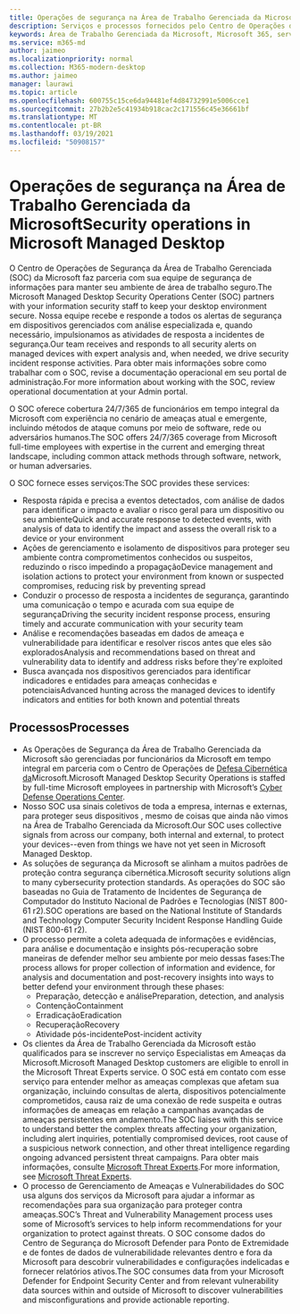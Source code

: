 ```yaml
---
title: Operações de segurança na Área de Trabalho Gerenciada da Microsoft
description: Serviços e processos fornecidos pelo Centro de Operações de Segurança
keywords: Área de Trabalho Gerenciada da Microsoft, Microsoft 365, serviço, documentação
ms.service: m365-md
author: jaimeo
ms.localizationpriority: normal
ms.collection: M365-modern-desktop
ms.author: jaimeo
manager: laurawi
ms.topic: article
ms.openlocfilehash: 600755c15ce6da94481ef4d84732991e5006cce1
ms.sourcegitcommit: 27b2b2e5c41934b918cac2c171556c45e36661bf
ms.translationtype: MT
ms.contentlocale: pt-BR
ms.lasthandoff: 03/19/2021
ms.locfileid: "50908157"
---
```

# <a name="security-operations-in-microsoft-managed-desktop"></a><span data-ttu-id="97703-104">Operações de segurança na Área de Trabalho Gerenciada da Microsoft</span><span class="sxs-lookup"><span data-stu-id="97703-104">Security operations in Microsoft Managed Desktop</span></span>

<span data-ttu-id="97703-105">O Centro de Operações de Segurança da Área de Trabalho Gerenciada (SOC) da Microsoft faz parceria com sua equipe de segurança de informações para manter seu ambiente de área de trabalho seguro.</span><span class="sxs-lookup"><span data-stu-id="97703-105">The Microsoft Managed Desktop Security Operations Center (SOC) partners with your information security staff to keep your desktop environment secure.</span></span> <span data-ttu-id="97703-106">Nossa equipe recebe e responde a todos os alertas de segurança em dispositivos gerenciados com análise especializada e, quando necessário, impulsionamos as atividades de resposta a incidentes de segurança.</span><span class="sxs-lookup"><span data-stu-id="97703-106">Our team receives and responds to all security alerts on managed devices with expert analysis and, when needed, we drive security incident response activities.</span></span> <span data-ttu-id="97703-107">Para obter mais informações sobre como trabalhar com o SOC, revise a documentação operacional em seu portal de administração.</span><span class="sxs-lookup"><span data-stu-id="97703-107">For more information about working with the SOC, review operational documentation at your Admin portal.</span></span>

<span data-ttu-id="97703-108">O SOC oferece cobertura 24/7/365 de funcionários em tempo integral da Microsoft com experiência no cenário de ameaças atual e emergente, incluindo métodos de ataque comuns por meio de software, rede ou adversários humanos.</span><span class="sxs-lookup"><span data-stu-id="97703-108">The SOC offers 24/7/365 coverage from Microsoft full-time employees with expertise in the current and emerging threat landscape, including common attack methods through software, network, or human adversaries.</span></span>

<span data-ttu-id="97703-109">O SOC fornece esses serviços:</span><span class="sxs-lookup"><span data-stu-id="97703-109">The SOC provides these services:</span></span>
- <span data-ttu-id="97703-110">Resposta rápida e precisa a eventos detectados, com análise de dados para identificar o impacto e avaliar o risco geral para um dispositivo ou seu ambiente</span><span class="sxs-lookup"><span data-stu-id="97703-110">Quick and accurate response to detected events, with analysis of data to identify the impact and assess the overall risk to a device or your environment</span></span>
- <span data-ttu-id="97703-111">Ações de gerenciamento e isolamento de dispositivos para proteger seu ambiente contra comprometimentos conhecidos ou suspeitos, reduzindo o risco impedindo a propagação</span><span class="sxs-lookup"><span data-stu-id="97703-111">Device management and isolation actions to protect your environment from known or suspected compromises, reducing risk by preventing spread</span></span>
- <span data-ttu-id="97703-112">Conduzir o processo de resposta a incidentes de segurança, garantindo uma comunicação o tempo e acurada com sua equipe de segurança</span><span class="sxs-lookup"><span data-stu-id="97703-112">Driving the security incident response process, ensuring timely and accurate communication with your security team</span></span>
- <span data-ttu-id="97703-113">Análise e recomendações baseadas em dados de ameaça e vulnerabilidade para identificar e resolver riscos antes que eles são explorados</span><span class="sxs-lookup"><span data-stu-id="97703-113">Analysis and recommendations based on threat and vulnerability data to identify and address risks before they're exploited</span></span>
- <span data-ttu-id="97703-114">Busca avançada nos dispositivos gerenciados para identificar indicadores e entidades para ameaças conhecidas e potenciais</span><span class="sxs-lookup"><span data-stu-id="97703-114">Advanced hunting across the managed devices to identify indicators and entities for both known and potential threats</span></span>

## <a name="processes"></a><span data-ttu-id="97703-115">Processos</span><span class="sxs-lookup"><span data-stu-id="97703-115">Processes</span></span>

- <span data-ttu-id="97703-116">As Operações de Segurança da Área de Trabalho Gerenciada da Microsoft são gerenciadas por funcionários da Microsoft em tempo integral em parceria com o Centro de Operações de [Defesa Cibernética da](https://www.microsoft.com/msrc/cdoc)Microsoft.</span><span class="sxs-lookup"><span data-stu-id="97703-116">Microsoft Managed Desktop Security Operations is staffed by full-time Microsoft employees in partnership with Microsoft’s [Cyber Defense Operations Center](https://www.microsoft.com/msrc/cdoc).</span></span> 
- <span data-ttu-id="97703-117">Nosso SOC usa sinais coletivos de toda a empresa, internas e externas, para proteger seus dispositivos , mesmo de coisas que ainda não vimos na Área de Trabalho Gerenciada da Microsoft.</span><span class="sxs-lookup"><span data-stu-id="97703-117">Our SOC uses collective signals from across our company, both internal and external, to protect your devices--even from things we have not yet seen in Microsoft Managed Desktop.</span></span>
- <span data-ttu-id="97703-118">As soluções de segurança da Microsoft se alinham a muitos padrões de proteção contra segurança cibernética.</span><span class="sxs-lookup"><span data-stu-id="97703-118">Microsoft security solutions align to many cybersecurity protection standards.</span></span> <span data-ttu-id="97703-119">As operações do SOC são baseadas no Guia de Tratamento de Incidentes de Segurança de Computador do Instituto Nacional de Padrões e Tecnologias (NIST 800-61 r2).</span><span class="sxs-lookup"><span data-stu-id="97703-119">SOC operations are based on the National Institute of Standards and Technology Computer Security Incident Response Handling Guide (NIST 800-61 r2).</span></span>
- <span data-ttu-id="97703-120">O processo permite a coleta adequada de informações e evidências, para análise e documentação e insights pós-recuperação sobre maneiras de defender melhor seu ambiente por meio dessas fases:</span><span class="sxs-lookup"><span data-stu-id="97703-120">The process allows for proper collection of information and evidence, for analysis and documentation and post-recovery insights into ways to better defend your environment through these phases:</span></span>
    - <span data-ttu-id="97703-121">Preparação, detecção e análise</span><span class="sxs-lookup"><span data-stu-id="97703-121">Preparation, detection, and analysis</span></span>
    - <span data-ttu-id="97703-122">Contenção</span><span class="sxs-lookup"><span data-stu-id="97703-122">Containment</span></span>
    - <span data-ttu-id="97703-123">Erradicação</span><span class="sxs-lookup"><span data-stu-id="97703-123">Eradication</span></span>
    - <span data-ttu-id="97703-124">Recuperação</span><span class="sxs-lookup"><span data-stu-id="97703-124">Recovery</span></span>
    - <span data-ttu-id="97703-125">Atividade pós-incidente</span><span class="sxs-lookup"><span data-stu-id="97703-125">Post-incident activity</span></span>
- <span data-ttu-id="97703-126">Os clientes da Área de Trabalho Gerenciada da Microsoft estão qualificados para se inscrever no serviço Especialistas em Ameaças da Microsoft.</span><span class="sxs-lookup"><span data-stu-id="97703-126">Microsoft Managed Desktop customers are eligible to enroll in the Microsoft Threat Experts service.</span></span> <span data-ttu-id="97703-127">O SOC está em contato com esse serviço para entender melhor as ameaças complexas que afetam sua organização, incluindo consultas de alerta, dispositivos potencialmente comprometidos, causa raiz de uma conexão de rede suspeita e outras informações de ameaças em relação a campanhas avançadas de ameaças persistentes em andamento.</span><span class="sxs-lookup"><span data-stu-id="97703-127">The SOC liaises with this service to understand better the complex threats affecting your organization, including alert inquiries, potentially compromised devices, root cause of a suspicious network connection, and other threat intelligence regarding ongoing advanced persistent threat campaigns.</span></span> <span data-ttu-id="97703-128">Para obter mais informações, consulte [Microsoft Threat Experts](/windows/security/threat-protection/microsoft-defender-atp/microsoft-threat-experts).</span><span class="sxs-lookup"><span data-stu-id="97703-128">For more information, see [Microsoft Threat Experts](/windows/security/threat-protection/microsoft-defender-atp/microsoft-threat-experts).</span></span>
- <span data-ttu-id="97703-129">O processo de Gerenciamento de Ameaças e Vulnerabilidades do SOC usa alguns dos serviços da Microsoft para ajudar a informar as recomendações para sua organização para proteger contra ameaças.</span><span class="sxs-lookup"><span data-stu-id="97703-129">SOC’s Threat and Vulnerability Management process uses some of Microsoft’s services to help inform recommendations for your organization to protect against threats.</span></span> <span data-ttu-id="97703-130">O SOC consome dados do Centro de Segurança do Microsoft Defender para Ponto de Extremidade e de fontes de dados de vulnerabilidade relevantes dentro e fora da Microsoft para descobrir vulnerabilidades e configurações indelicadas e fornecer relatórios ativos.</span><span class="sxs-lookup"><span data-stu-id="97703-130">The SOC consumes data from your Microsoft Defender for Endpoint Security Center and from relevant vulnerability data sources within and outside of Microsoft to discover vulnerabilities and misconfigurations and provide actionable reporting.</span></span>